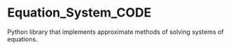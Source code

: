# Equation_System_CODE
Python library that implements approximate methods of solving systems of equations.
